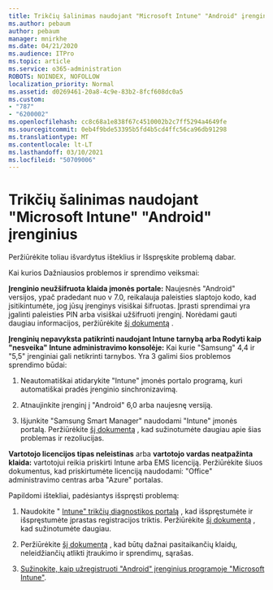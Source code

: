 ```yaml
---
title: Trikčių šalinimas naudojant "Microsoft Intune" "Android" įrenginius
ms.author: pebaum
author: pebaum
manager: mnirkhe
ms.date: 04/21/2020
ms.audience: ITPro
ms.topic: article
ms.service: o365-administration
ROBOTS: NOINDEX, NOFOLLOW
localization_priority: Normal
ms.assetid: d0269461-20a8-4c9e-83b2-8fcf608dc0a5
ms.custom:
- "787"
- "6200002"
ms.openlocfilehash: cc8c68a1e838f67c4510002b2c7ff5294a4649fe
ms.sourcegitcommit: 0eb4f9bde53395b5fd4b5cd4ffc56ca96db91298
ms.translationtype: MT
ms.contentlocale: lt-LT
ms.lasthandoff: 03/10/2021
ms.locfileid: "50709006"
---
```

# <a name="troubleshoot-issues-with-enrolling-android-devices-in-microsoft-intune"></a>Trikčių šalinimas naudojant "Microsoft Intune" "Android" įrenginius

Peržiūrėkite toliau išvardytus išteklius ir Išspręskite problemą dabar.
  
Kai kurios Dažniausios problemos ir sprendimo veiksmai:
  
 **Įrenginio neužšifruota klaida įmonės portale:** Naujesnės "Android" versijos, ypač pradedant nuo v 7.0, reikalauja paleisties slaptojo kodo, kad įsitikintumėte, jog jūsų įrenginys visiškai šifruotas. Įprasti sprendimai yra įgalinti paleisties PIN arba visiškai užšifruoti įrenginį. Norėdami gauti daugiau informacijos, peržiūrėkite [šį dokumentą](https://docs.microsoft.com/intune-user-help/your-device-appears-encrypted-but-cp-says-otherwise-android) .
  
 **Įrenginių nepavyksta patikrinti naudojant Intune tarnybą arba Rodyti kaip "nesveika" Intune administravimo konsolėje:** Kai kurie "Samsung" 4,4 ir "5,5" įrenginiai gali netikrinti tarnybos. Yra 3 galimi šios problemos sprendimo būdai:
  
1. Neautomatiškai atidarykite "Intune" įmonės portalo programą, kuri automatiškai pradės įrenginio sinchronizavimą.

2. Atnaujinkite įrenginį į "Android" 6,0 arba naujesnę versiją.

3. Išjunkite "Samsung Smart Manager" naudodami "Intune" įmonės portalą. Peržiūrėkite [šį dokumentą](https://docs.microsoft.com/troubleshoot/mem/intune/troubleshoot-device-enrollment-in-intune#devices-fail-to-check-in-with-the-intune-service-and-display-as-unhealthy-in-the-intune-admin-console) , kad sužinotumėte daugiau apie šias problemas ir rezoliucijas.

 **Vartotojo licencijos tipas neleistinas** arba **vartotojo vardas neatpažinta klaida:** vartotojui reikia priskirti Intune arba EMS licenciją. Peržiūrėkite šiuos dokumentus, kad priskirtumėte licenciją naudodami: "Office" administravimo centras arba "Azure" portalas.
  
Papildomi ištekliai, padėsiantys išspręsti problemą:
  
1. Naudokite " [Intune" trikčių diagnostikos portalą](https://devicemanagement.microsoft.com/#blade/Microsoft_Intune_DeviceSettings/TroubleshootBlade) , kad išspręstumėte ir išspręstumėte įprastas registracijos triktis. Peržiūrėkite [šį dokumentą](https://docs.microsoft.com/intune/help-desk-operators) , kad sužinotumėte daugiau.

2. Peržiūrėkite [šį dokumentą](https://docs.microsoft.com/troubleshoot/mem/intune/troubleshoot-device-enrollment-in-intune) , kad būtų dažnai pasitaikančių klaidų, neleidžiančių atlikti įtraukimo ir sprendimų, sąrašas.

3. [Sužinokite, kaip užregistruoti "Android" įrenginius programoje "Microsoft Intune"](https://docs.microsoft.com/intune/android-enroll).
